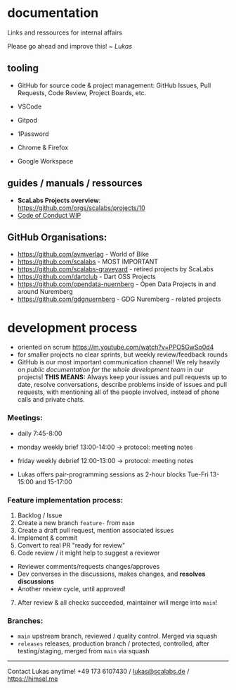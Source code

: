 # documentation
Links and ressources for internal affairs

Please go ahead and improve this! ~ *Lukas*

## tooling
- GitHub for source code & project management: GitHub Issues, Pull Requests, Code Review, Project Boards, etc.

- VSCode
- Gitpod
- 1Password
- Chrome & Firefox
- Google Workspace

## guides / manuals / ressources

- **ScaLabs Projects overview**: https://github.com/orgs/scalabs/projects/10
- [Code of Conduct WIP](https://github.com/scalabs/documentation/blob/main/CODE-OF-CONDUCT.md)

## GitHub Organisations:
- https://github.com/avmverlag - World of Bike
- https://github.com/scalabs - MOST IMPORTANT
- https://github.com/scalabs-graveyard - retired projects by ScaLabs
- https://github.com/dartclub - Dart OSS Projects
- https://github.com/opendata-nuernberg - Open Data Projects in and around Nuremberg
- https://github.com/gdgnuernberg - GDG Nuremberg - related projects

# development process

- oriented on scrum https://m.youtube.com/watch?v=PPO5GwSo0d4
- for smaller projects no clear sprints, but weekly review/feedback rounds
- GitHub is our most important communication channel! We rely heavily on *public documentation for the whole development team* in our projects! **THIS MEANS:** Always keep your issues and pull requests up to date, resolve conversations, describe problems inside of issues and pull requests, with mentioning all of the people involved, instead of phone calls and private chats.

### Meetings:
  - daily 7:45-8:00
  - monday weekly brief 13:00-14:00 -> protocol: meeting notes
  - friday weekly debrief 12:00-13:00 -> protocol: meeting notes

- Lukas offers pair-programming sessions as 2-hour blocks Tue-Fri 13-15:00 and 15-17:00

### Feature implementation process:
1. Backlog / Issue
2. Create a new branch `feature-` from `main`
3. Create a draft pull request, mention associated issues
4. Implement & commit
5. Convert to real PR "ready for review"
6. Code review / it might help to suggest a reviewer
  - Reviewer comments/requests changes/approves
  - Dev converses in the discussions, makes changes, and **resolves discussions**
  - Another review cycle, until approved!
7. After review & all checks succeeded, maintainer will merge into `main`!

### Branches:
- `main` upstream branch, reviewed / quality control. Merged via squash
- `releases` releases, production branch / protected, controlled, after testing/staging, merged from `main` via squash

---

Contact Lukas anytime! +49 173 6107430 / lukas@scalabs.de / https://himsel.me
